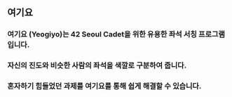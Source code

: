 ## 여기요

### 여기요 (Yeogiyo)는 42 Seoul Cadet을 위한 유용한 좌석 서칭 프로그램입니다.
### 자신의 진도와 비슷한 사람의 좌석을 색깔로 구분하여 줍니다.
### 혼자하기 힘들었던 과제를 여기요를 통해 쉽게 해결할 수 있습니다.
